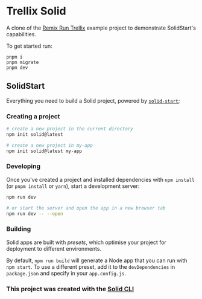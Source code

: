 # Trellix Solid

A clone of the <a href="https://trellix.fly.dev/">Remix Run Trellix</a> example project to demonstrate SolidStart's capabilities.

To get started run:

```
pnpm i
pnpm migrate
pnpm dev
```

## SolidStart

Everything you need to build a Solid project, powered by [`solid-start`](https://start.solidjs.com);

### Creating a project

```bash
# create a new project in the current directory
npm init solid@latest

# create a new project in my-app
npm init solid@latest my-app
```

### Developing

Once you've created a project and installed dependencies with `npm install` (or `pnpm install` or `yarn`), start a development server:

```bash
npm run dev

# or start the server and open the app in a new browser tab
npm run dev -- --open
```

### Building

Solid apps are built with _presets_, which optimise your project for deployment to different environments.

By default, `npm run build` will generate a Node app that you can run with `npm start`. To use a different preset, add it to the `devDependencies` in `package.json` and specify in your `app.config.js`.

### This project was created with the [Solid CLI](https://solid-cli.netlify.app)
